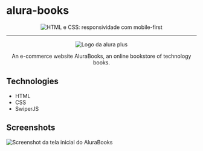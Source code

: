 # alura-books
<p align="center"> <img src="https://imgur.com/Hy6t2jH.png" alt="HTML e CSS: responsividade com mobile-first"> </p>

<hr>

<p align="center"> <img src="https://github.com/Borges9/Alura-Books/assets/102422255/5ba67ee8-49e7-4fb8-a30b-039a3b3d983b" alt="Logo da alura plus"> </p>

<p align="center">An e-commerce website AluraBooks, an online bookstore of technology books.</p>

## Technologies
* HTML
* CSS
* SwiperJS

## Screenshots
![Screenshot da tela inicial do AluraBooks](https://imgur.com/6GsjQvJ.png)